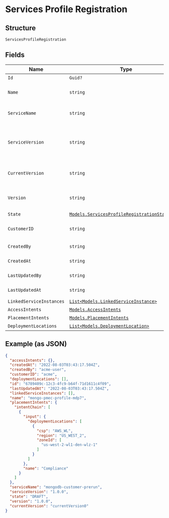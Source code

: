 
# Services Profile Registration

## Structure

`ServicesProfileRegistration`

## Fields

| Name | Type | Tags | Description |
|  --- | --- | --- | --- |
| `Id` | `Guid?` | Optional | Id of the service profile. |
| `Name` | `string` | Optional | Name for a service profile.<br>**Constraints**: *Maximum Length*: `500`, *Pattern*: `^(.*)$` |
| `ServiceName` | `string` | Optional | Service being deployed.<br>**Constraints**: *Maximum Length*: `500`, *Pattern*: `^(.*)$` |
| `ServiceVersion` | `string` | Optional | Service version being deployed.<br>**Constraints**: *Maximum Length*: `64`, *Pattern*: `^[\w\d_\.\#\$\%\|^\&\*\@\!\-]{1,64}$` |
| `CurrentVersion` | `string` | Optional | **Constraints**: *Maximum Length*: `64`, *Pattern*: `^[\w\d_\.\#\$\%\|^\&\*\@\!\-]{1,64}$` |
| `Version` | `string` | Optional | **Constraints**: *Maximum Length*: `64`, *Pattern*: `^[\w\d_\.\#\$\%\|^\&\*\@\!\-]{1,64}$` |
| `State` | [`Models.ServicesProfileRegistrationStateEnum?`](../../doc/models/services-profile-registration-state-enum.md) | Optional | - |
| `CustomerID` | `string` | Optional | Id of particular customer.<br>**Constraints**: *Maximum Length*: `500`, *Pattern*: `^(.*)$` |
| `CreatedBy` | `string` | Optional | **Constraints**: *Maximum Length*: `500`, *Pattern*: `^(.*)$` |
| `CreatedAt` | `string` | Optional | **Constraints**: *Maximum Length*: `500`, *Pattern*: `^(.*)$` |
| `LastUpdatedBy` | `string` | Optional | **Constraints**: *Maximum Length*: `500`, *Pattern*: `^(.*)$` |
| `LastUpdatedAt` | `string` | Optional | **Constraints**: *Maximum Length*: `500`, *Pattern*: `^(.*)$` |
| `LinkedServiceInstances` | [`List<Models.LinkedServiceInstance>`](../../doc/models/linked-service-instance.md) | Optional | - |
| `AccessIntents` | [`Models.AccessIntents`](../../doc/models/access-intents.md) | Optional | - |
| `PlacementIntents` | [`Models.PlacementIntents`](../../doc/models/placement-intents.md) | Optional | - |
| `DeploymentLocations` | [`List<Models.DeploymentLocation>`](../../doc/models/deployment-location.md) | Optional | - |

## Example (as JSON)

```json
{
  "accessIntents": {},
  "createdAt": "2022-08-03T03:43:17.504Z",
  "createdBy": "acme-user",
  "customerID": "acme",
  "deploymentLocations": [],
  "id": "6789409c-12c3-4fc9-b64f-71d1611c4f09",
  "lastUpdatedAt": "2022-08-03T03:43:17.504Z",
  "linkedServiceInstances": [],
  "name": "mongo-pmec-profile-mdp7",
  "placementIntents": {
    "intentChain": [
      {
        "input": {
          "deploymentLocations": [
            {
              "csp": "AWS_WL",
              "region": "US_WEST_2",
              "zoneId": [
                "us-west-2-wl1-den-wlz-1"
              ]
            }
          ]
        },
        "name": "Compliance"
      }
    ]
  },
  "serviceName": "mongodb-customer-prerun",
  "serviceVersion": "1.0.0",
  "state": "DRAFT",
  "version": "1.0.0",
  "currentVersion": "currentVersion0"
}
```

